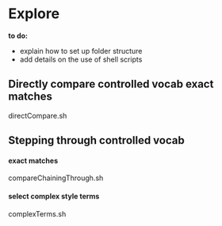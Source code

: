 # Explore
**to do:**
- explain how to set up folder structure
- add details on the use of shell scripts

## Directly compare controlled vocab exact matches
directCompare.sh

## Stepping through controlled vocab
#### exact matches
compareChainingThrough.sh
#### select complex style terms
complexTerms.sh
